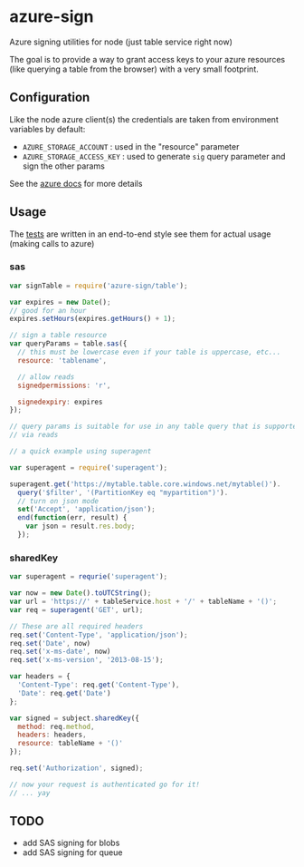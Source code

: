 # azure-sign

Azure signing utilities for node (just table service right now)

The goal is to provide a way to grant access keys to your azure resources
(like querying a table from the browser) with a very small footprint.

## Configuration

Like the node azure client(s) the credentials are taken from environment variables by default:

  - `AZURE_STORAGE_ACCOUNT` : used in the "resource" parameter
  - `AZURE_STORAGE_ACCESS_KEY` : used to generate `sig` query parameter and sign the other params

See the [azure docs](http://msdn.microsoft.com/en-us/library/windowsazure/ee395415.aspx) for more details

## Usage

The [tests](/*_test.js) are written in an end-to-end style see them
for actual usage (making calls to azure)

### sas

```js
var signTable = require('azure-sign/table');

var expires = new Date();
// good for an hour
expires.setHours(expires.getHours() + 1);

// sign a table resource
var queryParams = table.sas({
  // this must be lowercase even if your table is uppercase, etc...
  resource: 'tablename',

  // allow reads
  signedpermissions: 'r',

  signedexpiry: expires
});

// query params is suitable for use in any table query that is supported
// via reads

// a quick example using superagent

var superagent = require('superagent');

superagent.get('https://mytable.table.core.windows.net/mytable()').
  query('$filter', '(PartitionKey eq "mypartition")').
  // turn on json mode
  set('Accept', 'application/json');
  end(function(err, result) {
    var json = result.res.body;
  });
```

### sharedKey

```js
var superagent = requrie('superagent');

var now = new Date().toUTCString();
var url = 'https://' + tableService.host + '/' + tableName + '()';
var req = superagent('GET', url);

// These are all required headers
req.set('Content-Type', 'application/json');
req.set('Date', now)
req.set('x-ms-date', now)
req.set('x-ms-version', '2013-08-15');

var headers = {
  'Content-Type': req.get('Content-Type'),
  'Date': req.get('Date')
};

var signed = subject.sharedKey({
  method: req.method,
  headers: headers,
  resource: tableName + '()'
});

req.set('Authorization', signed);

// now your request is authenticated go for it!
// ... yay

```

## TODO

  - add SAS signing for blobs
  - add SAS signing for queue
